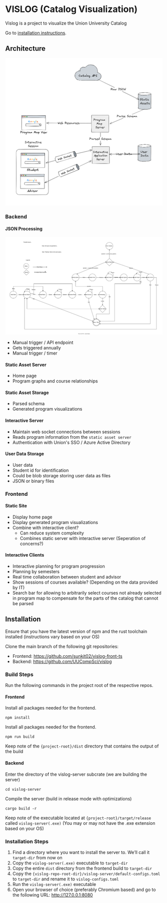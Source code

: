 # VISLOG (Catalog Visualization)

Vislog is a project to visualize the Union University Catalog

Go to [installation instructions](#installation).

## Architecture

![Image of Overall Architecture](./docs/vislog_architecture.png)

### Backend

#### JSON Processing

![Image of Course Parsing State Machine](./docs/course_parsing_state_machine.svg)

- Manual trigger / API endpoint
- Gets triggered annually
- Manual trigger / timer

#### Static Asset Server

- Home page
- Program graphs and course relationships

#### Static Asset Storage

- Parsed schema
- Generated program visualizations

#### Interactive Server

- Maintain web socket connections between sessions
- Reads program information from the `static asset server`
- Authentication with Union's SSO / Azure Active Directory

#### User Data Storage

- User data
- Student id for identification
- Could be blob storage storing user data as files
- JSON or binary files

### Frontend

#### Static Site

- Display home page
- Display generated program visualizations
- Combine with interactive client?
  - Can reduce system complexity
  - Combines static server with interactive server (Seperation of concerns?)

#### Interactive Clients

- Interactive planning for program progression
- Planning by semesters
- Real time collaboration between student and advisor
- Show sessions of courses available? (Depending on the data provided by IT)
- Search bar for allowing to arbitrarily select courses not already selected in
  program map to compensate for the parts of the catalog that cannot be parsed

## Installation

Ensure that you have the latest version of npm and the rust toolchain installed (instructions vary based on your OS)

Clone the main branch of the following git repositories:

- Frontend: <https://github.com/sunkit02/vislog-front-ts>
- Backend: <https://github.com/UUCompSci/vislog>

### Build Steps

Run the following commands in the project root of the respective repos.

#### Frontend

Install all packages needed for the frontend.

```
npm install
```

Install all packages needed for the frontend.

```
npm run build
```

Keep note of the `{project-root}/dist` directory that contains the output of the build

#### Backend

Enter the directory of the vislog-server subcrate (we are building the server)

```
cd vislog-server
```

Compile the server (build in release mode with optimizations)

```
cargo build -r
```

Keep note of the executable located at `{project-root}/target/release` called `vislog-server(.exe)` (You may or may not have the .exe extension based on your OS)

### Installation Steps

1. Find a directory where you want to install the server to. We’ll call it `target-dir` from now on
2. Copy the `vislog-server(.exe)` executable to `target-dir`
3. Copy the entire `dist` directory from the frontend build to `target-dir`
4. Copy the `{vislog-repo-root-dir}/vislog-server/default-configs.toml` to `target-dir` and rename it to `vislog-configs.toml`
5. Run the `vislog-server(.exe)` executable
6. Open your browser of choice (preferably Chromium based) and go to the following URL: <http://127.0.0.1:8080>
